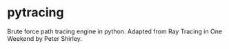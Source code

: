 # pytracing
Brute force path tracing engine in python. Adapted from Ray Tracing in One Weekend by Peter Shirley.
